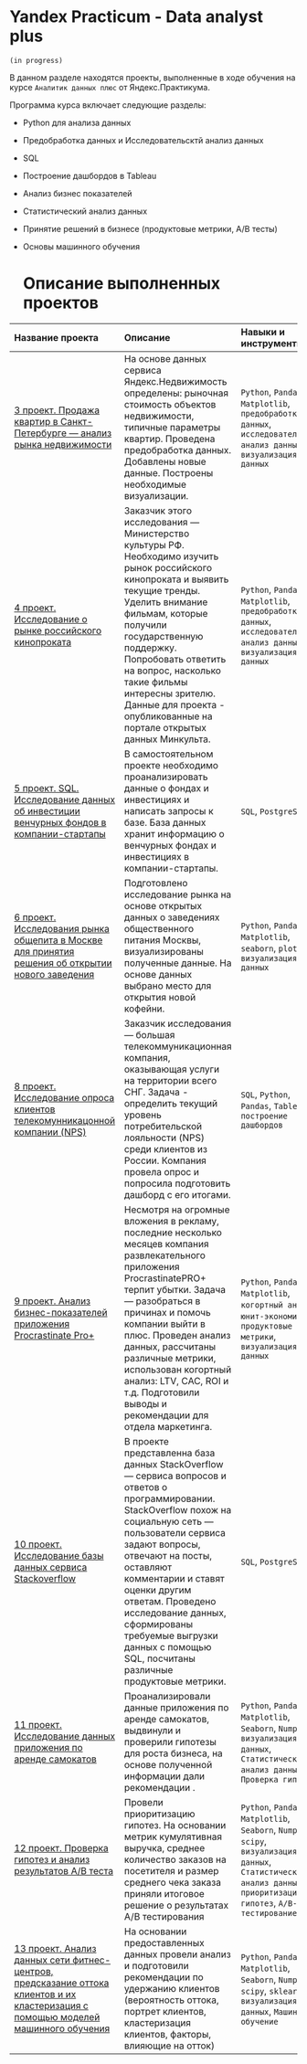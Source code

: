 # Yandex Practicum - Data analyst plus
`(in progress)`

В данном разделе находятся проекты, выполненные в ходе обучения на курсе `Аналитик данных плюс` от Яндекс.Практикума.

Программа курса включает следующие разделы:
- Python для анализа данных
- Предобработка данных и Исследовательсктй анализ данных
- SQL
- Построение дашбордов в Tableau
- Анализ бизнес показателей
- Статистический анализ данных
- Принятие решений в бизнесе (продуктовые метрики, A/B тесты)
- Основы машинного обучения

  # Описание выполненных проектов
  
| Название проекта | Описание | Навыки и инструменты | 
| :---------------------- | :---------------------- | :---------------------- |
|[3 проект. Продажа квартир в Санкт-Петербурге — анализ рынка недвижимости](https://github.com/smirnalekss/data_analyst_plus_YP/tree/main/3project.%20Real%20estate%20SPB) | На основе данных сервиса Яндекс.Недвижимость определены: рыночная стоимость объектов недвижимости, типичные параметры квартир. Проведена предобработка данных. Добавлены новые данные. Построены необходимые визуализации. | `Python`, `Pandas`, `Matplotlib`, `предобработка данных`, `исследовательский анализ данных`, `визуализация данных` | 
|[4 проект. Исследование о рынке российского кинопроката](https://github.com/smirnalekss/data_analyst_plus_YP/tree/main/4project.%20movie%20cinema) | Заказчик этого исследования — Министерство культуры РФ. Необходимо изучить рынок российского кинопроката и выявить текущие тренды. Уделить внимание фильмам, которые получили государственную поддержку. Попробовать ответить на вопрос, насколько такие фильмы интересны зрителю. Данные для проекта - опубликованные на портале открытых данных Минкульта. | `Python`, `Pandas`, `Matplotlib`, `предобработка данных`, `исследовательский анализ данных`, `визуализация данных` | 
|[5 проект. SQL. Исследование данных об инвестиции венчурных фондов в компании-стартапы](https://github.com/smirnalekss/data_analyst_plus_YP/tree/main/5project.%20SQL%20queries) | В самостоятельном проекте необходимо проанализировать данные о фондах и инвестициях и написать запросы к базе. База данных хранит информацию о венчурных фондах и инвестициях в компании-стартапы. | `SQL`, `PostgreSQL` | 
|[6 проект. Исследования рынка общепита в Москве для принятия решения об открытии нового заведения](https://github.com/smirnalekss/data_analyst_plus_YP/tree/main/6project.%20Catering) | Подготовлено исследование рынка на основе открытых данных о заведениях общественного питания Москвы, визуализированы полученные данные. На основе данных выбрано место для открытия новой кофейни.  | `Python`, `Pandas`, `Matplotlib`, `seaborn`, `plotly`, `визуализация данных` | 
|[8 проект. Исследование опроса клиентов телекомунникацонной компании (NPS)](https://github.com/smirnalekss/data_analyst_plus_YP/tree/main/8project.%20NPS) | Заказчик исследования — большая телекоммуникационная компания, оказывающая услуги на территории всего СНГ. Задача - определить текущий уровень потребительской лояльности (NPS) среди клиентов из России. Компания провела опрос и попросила подготовить дашборд с его итогами. | `SQL`, `Python`, `Pandas`, `Tableau`, `построение дашбордов` | 
|[9 проект. Анализ бизнес-показателей приложения Procrastinate Pro+](https://github.com/smirnalekss/data_analyst_plus_YP/tree/main/9project.Business%20indicators) | Несмотря на огромные вложения в рекламу, последние несколько месяцев компания развлекательного приложения ProcrastinatePRO+ терпит убытки. Задача — разобраться в причинах и помочь компании выйти в плюс. Проведен анализ данных, рассчитаны различные метрики, использован когортный анализ: LTV, CAC, ROI и т.д. Подготовили выводы и рекомендации для отдела маркетинга.  | `Python`, `Pandas`, `Matplotlib`, `когортный анализ`, `юнит-экономика`, `продуктовые метрики`, `визуализация данных` | 
|[10 проект. Исследование базы данных сервиса Stackoverflow](https://github.com/smirnalekss/data_analyst_plus_YP/tree/main/10project.Advanced%20SQL) | В проекте представленна база данных StackOverflow — сервиса вопросов и ответов о программировании. StackOverflow похож на социальную сеть — пользователи сервиса задают вопросы, отвечают на посты, оставляют комментарии и ставят оценки другим ответам. Проведено исследование данных, сформированы требуемые выгрузки данных с помощью SQL, посчитаны различные продуктовые метрики. | `SQL`, `PostgreSQL` | 
|[11 проект. Исследование данных приложения по аренде самокатов](https://github.com/smirnalekss/data_analyst_plus_YP/tree/main/11project.analysis_scooter_app) | Проанализировали данные приложения по аренде самокатов, выдвинули и проверили гипотезы для роста бизнеса, на основе полученной информации дали рекомендации . | `Python`, `Pandas`, `Matplotlib`, `Seaborn`, `Numpy`, `визуализация данных`, `Статистический анализ данных`, `Проверка гипотез` | 
|[12 проект. Проверка гипотез и анализ результатов А/В теста](https://github.com/smirnalekss/data_analyst_plus_YP/blob/main/12project.A.B_test/A.B%20test.ipynb) | Провели приоритизацию гипотез. На основании метрик кумулятивная выручка, среднее количество заказов на посетителя и размер среднего чека заказа приняли итоговое решение о результатах А/В тестирования | `Python`, `Pandas`, `Matplotlib`, `Seaborn`, `Numpy`, `scipy`, `визуализация данных`, `Статистический анализ данных`, `приоритизация гипотез`, `A/B-тестирование` | 
|[13 проект. Анализ данных сети фитнес-центров, предсказание оттока клиентов и их кластеризация с помощью моделей машинного обучения](https://github.com/smirnalekss/data_analyst_plus_YP/blob/main/13project._ML_fitness_club/ML.ipynb) | На основании предоставленных данных провели анализ и подготовили рекомендации по удержанию клиентов (вероятность оттока, портрет клиентов, кластеризация клиентов, факторы, влияющие на отток) | `Python`, `Pandas`, `Matplotlib`, `Seaborn`, `Numpy`, `scipy`, `sklearn`, `визуализация данных`, `Машинное обучение` | 
